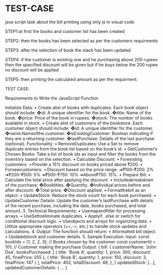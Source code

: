 # TEST-CASE
java script task about the bill printing using only js in visual code

STEP1:at first the books and customer list has been created

STEP2:   then the books has been selected as per the customers requirments

STEP3:   after the selection of book the stack has been updated 

STEP4:   if the customer is existing one and he purchasing above 200 rupees then the specified discount will be given but if he buys below the 200 rupee no discount will be applied

STEP5:   then printing the calculated amount as per the requirment.


TEST CASE:

Requirements to Write the JavaScript Function

 Initialize Data:
 • Create alist of books with duplicates. Each book object
 should include:
 ❖id: A unique identifier for the book.
 ❖title: Name of the book.
 ❖price: Price of the book in rupees.
 ❖stock: The number of books available in stock.
 • Create alist of customers of the bookstore. Each customer
 object should include:
 ❖id: A unique identifier for the customer.
 ❖name:Nameofthe customer.
 ❖isExistingCustomer: Boolean indicating if they are a
 returning customer.
 ❖lastPurchase: Details of the last purchase (optional).
 Functionality:
 • RemoveDuplicates:
 Use a Set to remove duplicate entries from the book list based on the
 book’s id.
 • GetCustomer’s Chosen Books:
 Take a list of book ids as input and filter the books from the inventory
 based on the selection.
• Calculate Discount:
 • Forexisting customers:
 ➢Provide a 15% discount on books priced above ₹200.
 • Fornewcustomers:
 ➢Discount based on the price range:
 ➔₹100–₹200: 2%
 ➔₹200–₹500: 5%
 ➔₹500–₹750: 10%
 ➔Above₹750: 15%.
 • Prepare Bill:
 • Calculate the total price after applying the discount.
 • Includeabreakdown of the purchase:
 ❖Booktitles.
 ❖Quantity.
 ❖Individual prices before and after discount.
 ❖Total price.
 ❖Discount applied.
 • Formatthebill as an object.
 • UpdateStock:
 Reduce the stock count for each book purchased.
 • UpdateCustomer Details:
 Update the customer’s lastPurchase with details of the recent purchase,
 including the date, books purchased, and total amount.
 3.
 Technical Requirements:
• Usemapandfilter for processing arrays.
 • UseSettoeliminate duplicates.
 • Applyif...else or switch for conditional discount logic.
 • Useobjects and arrays for organizing data.
 • Utilize appropriate operators (+=,-=, etc.) to handle stock
 updates and calculations.
 4.
 Output:
 The function should return:
 • Aformatted bill object.
 • Updatedstock and customer details.
 5.
 Sample Execution:
 Input:
 const bookIds = [1, 2, 2, 3]; // Books chosen by the customer
 const customerId = 101; // Customer making the purchase
 Output:
 {
 bill: {
 customerName: 'John Doe',
 booksPurchased: [
 { title: 'Book A', quantity: 1, price: 300, discount: 45, finalPrice: 255 },
 { title: 'Book B', quantity: 1, price: 150, discount: 3, finalPrice: 147 }
 ],
 totalPrice: 402,
 totalDiscount: 48,
},
 }
 updatedStock: [...],
 updatedCustomerDetails: { ... }

